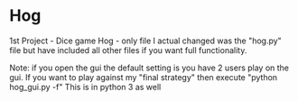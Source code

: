 # Hog
1st Project - Dice game Hog - only file I actual changed was the "hog.py" file but have included all other files if you want full functionality.

Note: if you open the gui the default setting is you have 2 users play on the gui. If you want to play against my "final strategy" then execute "python hog_gui.py -f"
This is in python 3 as well
